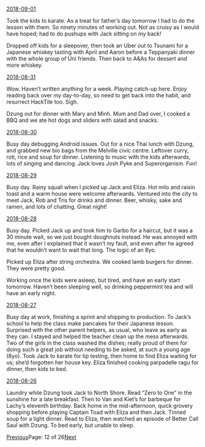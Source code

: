 [2018-09-01](/2018/09/01)

Took the kids to karate. As a treat for father’s day tomorrow I had to do the lesson with them. So ninety minutes of working out. Not as cruisy as I would have hoped; had to do pushups with Jack sitting on my back!

Dropped off kids for a sleepover, then took an Uber out to Tsunami for a Japanese whiskey tasting with April and Aaron before a Teppanyaki dinner with the whole group of Uni friends. Then back to A&As for dessert and more whiskey.

[2018-08-31](/2018/08/31)

Wow. Haven’t written anything for a week. Playing catch-up here. Enjoy reading back over my day-to-day, so need to get back into the habit, and resurrect HackTile too. Sigh.

Dzung out for dinner with Mary and Minh. Mum and Dad over, I cooked a BBQ and we ate hot dogs and sliders with salad and snacks.

[2018-08-30](/2018/08/30)

Busy day debugging Android issues. Out for a nice Thai lunch with Dzung, and grabbed new bio bags from the Melville civic centre. Leftover curry, roti, rice and soup for dinner. Listening to music with the kids afterwards, lots of singing and dancing. Jack loves Josh Pyke and Superorganism. Fun!

[2018-08-29](/2018/08/29)

Busy day. Rainy squall when I picked up Jack and Eliza. Hot milo and raisin toast and a warm house were welcome afterwards. Ventured into the city to meet Jack, Rob and Tris for drinks and dinner. Beer, whisky, sake and ramen, and lots of chatting. Great night!

[2018-08-28](/2018/08/28)

Busy day. Picked Jack up and took him to Garbo for a haircut, but it was a 30 minute wait, so we just bought doughnuts instead. He was annoyed with me, even after I explained that it wasn’t my fault, and even after he agreed that he wouldn’t want to wait that long. The logic of an 8yo.

Picked up Eliza after string orchestra. We cooked lamb burgers for dinner. They were pretty good.

Working once the kids were asleep, but tired, and have an early start tomorrow. Haven’t been sleeping well, so drinking peppermint tea and will have an early night.

[2018-08-27](/2018/08/27)

Busy day at work, finishing a sprint and shipping to production. To Jack’s school to help the class make pancakes for their Japanese lesson. Surprised with the other parent helpers, as usual, who leave as early as they can. I stayed and helped the teacher clean up the mess afterwards. Two of the girls in the class washed the dishes; really proud of them for doing such a great job without needing to be asked, at such a young age (8yo). Took Jack to karate for tip testing, then home to find Eliza waiting for us; she’d forgotten her house key. Eliza finished cooking parpadelle ragu for dinner, then kids to bed.

[2018-08-26](/2018/08/26)

Laundry while Dzung took Jack to North Shore. Read “Zero to One” in the sunshine for a late breakfast. Then to Van and Kiet’s for barbeque for Lachy’s eleventh birthday. Back home in the mid-afternoon, quick grovery shopping before playing Captain Toad with Eliza and then Jack. Tinned soup for a light dinner. Read to Eliza, then watched an episode of Better Call Saul with Dzung. To bed early, but unable to sleep.

[Previous](/page11)Page: 12 of 26[Next](/page13)